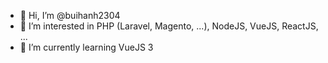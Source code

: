 - 👋 Hi, I’m @buihanh2304
- 👀 I’m interested in PHP (Laravel, Magento, ...), NodeJS, VueJS, ReactJS, ...
- 🌱 I’m currently learning VueJS 3

<!---
buihanh2304/buihanh2304 is a ✨ special ✨ repository because its `README.md` (this file) appears on your GitHub profile.
You can click the Preview link to take a look at your changes.
--->
